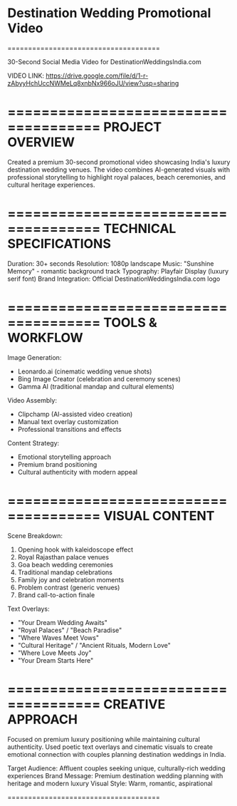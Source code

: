 # Destination Wedding Promotional Video
=====================================

30-Second Social Media Video for DestinationWeddingsIndia.com

VIDEO LINK: https://drive.google.com/file/d/1-r-zAbyyHchUccNWMeLq8xnbNx966oJU/view?usp=sharing

=====================================
PROJECT OVERVIEW
=====================================

Created a premium 30-second promotional video showcasing India's luxury destination wedding venues. The video combines AI-generated visuals with professional storytelling to highlight royal palaces, beach ceremonies, and cultural heritage experiences.

=====================================
TECHNICAL SPECIFICATIONS
=====================================

Duration: 30+ seconds
Resolution: 1080p landscape
Music: "Sunshine Memory" - romantic background track
Typography: Playfair Display (luxury serif font)
Brand Integration: Official DestinationWeddingsIndia.com logo

=====================================
TOOLS & WORKFLOW
=====================================

Image Generation:
- Leonardo.ai (cinematic wedding venue shots)
- Bing Image Creator (celebration and ceremony scenes)
- Gamma AI (traditional mandap and cultural elements)

Video Assembly:
- Clipchamp (AI-assisted video creation)
- Manual text overlay customization
- Professional transitions and effects

Content Strategy:
- Emotional storytelling approach
- Premium brand positioning  
- Cultural authenticity with modern appeal

=====================================
VISUAL CONTENT
=====================================

Scene Breakdown:
1. Opening hook with kaleidoscope effect
2. Royal Rajasthan palace venues
3. Goa beach wedding ceremonies
4. Traditional mandap celebrations
5. Family joy and celebration moments
6. Problem contrast (generic venues)
7. Brand call-to-action finale

Text Overlays:
- "Your Dream Wedding Awaits"
- "Royal Palaces" / "Beach Paradise" 
- "Where Waves Meet Vows"
- "Cultural Heritage" / "Ancient Rituals, Modern Love"
- "Where Love Meets Joy"
- "Your Dream Starts Here"

=====================================
CREATIVE APPROACH
=====================================

Focused on premium luxury positioning while maintaining cultural authenticity. Used poetic text overlays and cinematic visuals to create emotional connection with couples planning destination weddings in India.

Target Audience: Affluent couples seeking unique, culturally-rich wedding experiences
Brand Message: Premium destination wedding planning with heritage and modern luxury
Visual Style: Warm, romantic, aspirational

=====================================
